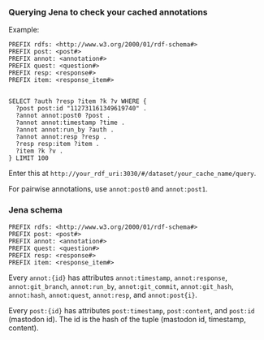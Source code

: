 
### Querying Jena to check your cached annotations
Example:
```
PREFIX rdfs: <http://www.w3.org/2000/01/rdf-schema#>
PREFIX post: <post#>
PREFIX annot: <annotation#>
PREFIX quest: <question#>
PREFIX resp: <response#>
PREFIX item: <response_item#>


SELECT ?auth ?resp ?item ?k ?v WHERE {
  ?post post:id "112731161349619740" .
  ?annot annot:post0 ?post .
  ?annot annot:timestamp ?time .
  ?annot annot:run_by ?auth .
  ?annot annot:resp ?resp .
  ?resp resp:item ?item .
  ?item ?k ?v .
} LIMIT 100
```
Enter this at `http://your_rdf_uri:3030/#/dataset/your_cache_name/query`.

For pairwise annotations, use `annot:post0` and `annot:post1`.

### Jena schema

```
PREFIX rdfs: <http://www.w3.org/2000/01/rdf-schema#>
PREFIX post: <post#>
PREFIX annot: <annotation#>
PREFIX quest: <question#>
PREFIX resp: <response#>
PREFIX item: <response_item#>
```

Every `annot:{id}` has attributes `annot:timestamp`, `annot:response`, `annot:git_branch`, `annot:run_by`, `annot:git_commit`, `annot:git_hash`, `annot:hash`, `annot:quest`, `annot:resp`, and `annot:post{i}`.

Every `post:{id}` has attributes `post:timestamp`, `post:content`, and `post:id` (mastodon id). The id is the hash of the tuple (mastodon id, timestamp, content).




